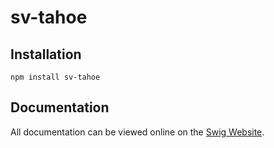 # sv-tahoe

Installation
------------

    npm install sv-tahoe

Documentation
-------------

All documentation can be viewed online on the [Swig Website](http://paularmstrong.github.io/swig/).